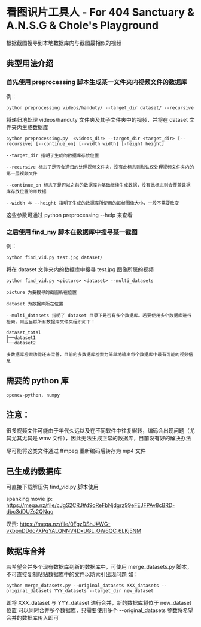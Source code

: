 # 看图识片工具人 - For 404 Sanctuary & A.N.S.G & Chole's Playground

根据截图搜寻到本地数据库内与截图最相似的视频



## 典型用法介绍

### 首先使用 preprocessing 脚本生成某一文件夹内视频文件的数据库
例：
    
    python preprocessing videos/handuty/ --target_dir dataset/ --recursive
将递归地处理 videos/handuty 文件夹及其子文件夹中的视频，并将在 dataset 文件夹内生成数据库


    python preprocessing.py  <videos_dir> --target_dir <target_dir> [--recursive] [--continue_on] [--width width] [-height height]

    --target_dir 指明了生成的数据库存放位置

    --recursive 标志了是否会递归的处理视频文件夹，没有此标志则默认仅处理视频文件夹内的第一层视频文件

    --continue_on 标志了是否以之前的数据库为基础继续生成数据，没有此标志则会覆盖数据库存放位置的原数据

    --width 与 --height 指明了生成的数据库所使用的每帧图像大小，一般不需要改变

这些参数可通过 python preprocessing --help 来查看

### 之后使用 find_my 脚本在数据库中搜寻某一截图

例：
    
    python find_vid.py test.jpg dataset/ 

将在 dataset 文件夹内的数据库中搜寻 test.jpg 图像所属的视频

    python find_vid.py <picture> <dataset> --multi_datasets

    picture 为要搜寻的截图所在位置

    dataset 为数据库所在位置

    --multi_datasets 指明了 dataset 目录下是否有多个数据库。若要使用多个数据库进行检索，则应当将所有数据库文件夹组织如下：

    dataset_total
    ├──dataset1
    └──dataset2
    
    多数据库检索功能还未完善，目前的多数据库检索为简单地输出每个数据库中最有可能的视频信息
    
## 需要的 python 库
    opencv-python, numpy

## 注意：
很多视频文件可能由于年代久远以及在不同软件中往复辗转，编码会出现问题（尤其尤其尤其是 wmv 文件），因此无法生成正常的数据库，目前没有好的解决办法

尽可能将这类文件通过 ffmpeg 重新编码后转存为 mp4 文件

## 已生成的数据库
可直接下载解压供 find_vid.py 脚本使用

spanking movie jp: https://mega.nz/file/cJgS2CRJ#d9oReFbNjdgrz99eFEJFPAv8cBRD-dbc3dDUZs2QNqo

汉责: https://mega.nz/file/0FgzDShJ#WG-vkbpnDDdc7XPqYALQNNV4DxUGL_OW6QC_6LKj5NM


## 数据库合并
若希望合并多个现有数据库到新的数据库中，可使用 merge_datasets.py 脚本，不可直接复制粘贴数据库中的文件以防索引出现问题
如：
    
    python merge_datasets.py --original_datasets XXX_datasets --original_datasets YYY_datasets --target_dir new_dataset

即将 XXX_dataset 与 YYY_dataset 进行合并，新的数据库将位于 new_dataset 位置
可以同时合并多个数据库，只需要使用多个 --original_datasets 参数将希望合并的数据库传入即可